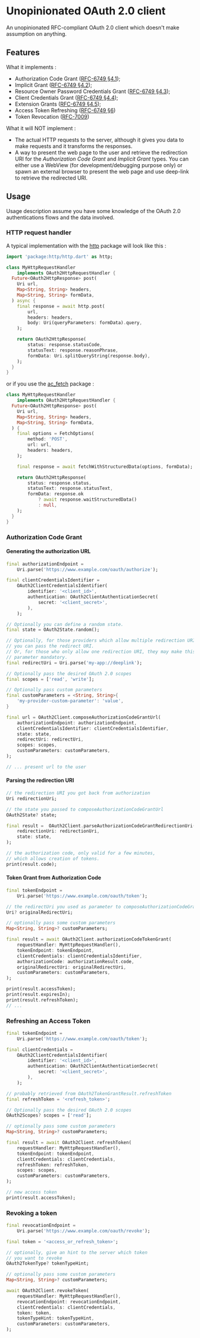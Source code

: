 # Unopinionated OAuth 2.0 client

An unopinionated RFC-compliant OAuth 2.0 client which doesn't make assumption on anything.

## Features

What it implements :

- Authorization Code Grant ([RFC-6749 §4.1](https://datatracker.ietf.org/doc/html/rfc6749#section-4.1));
- Implicit Grant ([RFC-6749 §4.2](https://datatracker.ietf.org/doc/html/rfc6749#section-4.2));
- Resource Owner Password Credentials Grant ([RFC-6749 §4.3](https://datatracker.ietf.org/doc/html/rfc6749#section-4.3));
- Client Credentials Grant ([RFC-6749 §4.4](https://datatracker.ietf.org/doc/html/rfc6749#section-4.4));
- Extension Grants ([RFC-6749 §4.5](https://datatracker.ietf.org/doc/html/rfc6749#section-4.5));
- Access Token Refreshing ([RFC-6749 §6](https://datatracker.ietf.org/doc/html/rfc6749#section-6))
- Token Revocation ([RFC-7009](https://datatracker.ietf.org/doc/html/rfc7009))

What it will NOT implement :
- The actual HTTP requests to the server, although it gives you data to make requests and it transforms the responses.
- A way to present the web page to the user and retrieve the redirection URI for the *Authorization Code Grant* and *Implicit Grant* types. You can either use a WebView (for development/debugging purpose only) or spawn an external browser to present the web page and use deep-link to retrieve the redirected URI.

## Usage

Usage description assume you have some knowledge of the OAuth 2.0 authentications flows and the data involved.

### HTTP request handler

A typical implementation with the [http](https://pub.dev/packages/http) package will look like this :

```dart
import 'package:http/http.dart' as http;

class MyHttpRequestHandler 
    implements OAuth2HttpRequestHandler {
  Future<OAuth2HttpResponse> post(
    Uri url,
    Map<String, String> headers,
    Map<String, String> formData,
  ) async {
    final response = await http.post(
        url, 
        headers: headers, 
        body: Uri(queryParameters: formData).query,
    );

    return OAuth2HttpResponse(
        status: response.statusCode,
        statusText: response.reasonPhrase,
        formData: Uri.splitQueryString(response.body),
    );
  }
}
```

or if you use the [ac_fetch](https://pub.dev/packages/ac_fetch) package :

```dart
class MyHttpRequestHandler 
    implements OAuth2HttpRequestHandler {
  Future<OAuth2HttpResponse> post(
    Uri url,
    Map<String, String> headers,
    Map<String, String> formData,
  ) {
    final options = FetchOptions(
        method: 'POST',
        url: url,
        headers: headers,
    );

    final response = await fetchWithStructuredData(options, formData);

    return OAuth2HttpResponse(
        status: response.status,
        statusText: response.statusText,
        formData: response.ok
            ? await response.waitStructuredData()
            : null,
    );
  }
}
```

### Authorization Code Grant 

#### Generating the authorization URL

```dart
final authorizationEndpoint = 
    Uri.parse('https://www.example.com/oauth/authorize');

final clientCredentialsIdentifier = 
    OAuth2ClientCredentialsIdentifier(
        identifier: '<client_id>',
        authentication: OAuth2ClientAuthenticationSecret(
            secret: '<client_secret>',
        ),
    );

// Optionally you can define a random state.
final state = OAuth2State.random();

// Optionally, for those providers which allow multiple redirection URI, 
// you can pass the redirect URI. 
// Or, for those who only allow one redirection URI, they may make this 
// parameter mandatory.
final redirectUri = Uri.parse('my-app://deeplink');

// Optionally pass the desired OAuth 2.0 scopes
final scopes = ['read', 'write'];

// Optionally pass custom parameters
final customParameters = <String, String>{
    'my-provider-custom-parameter': 'value',
}

final url = OAuth2Client.composeAuthorizationCodeGrantUrl(
    authorizationEndpoint: authorizationEndpoint,
    clientCredentialsIdentifier: clientCredentialsIdentifier,
    state: state,
    redirectUri: redirectUri,
    scopes: scopes,
    customParameters: customParameters,
);

// ... present url to the user
```

#### Parsing the redirection URI

```dart
// the redirection URI you got back from authorization
Uri redirectionUri;

// the state you passed to composeAuthorizationCodeGrantUrl
OAuth2State? state;

final result =  OAuth2Client.parseAuthorizationCodeGrantRedirectionUri(
    redirectionUri: redirectionUri,
    state: state,
);

// the authorization code, only valid for a few minutes, 
// which allows creation of tokens.
print(result.code);
```

#### Token Grant from Authorization Code

```dart
final tokenEndpoint = 
    Uri.parse('https://www.example.com/oauth/token');

// the redirectUri you used as parameter to composeAuthorizationCodeGrantUrl.
Uri? originalRedirectUri;

// optionally pass some custom parameters
Map<String, String>? customParameters;

final result = await OAuth2Client.authorizationCodeTokenGrant(
    requestHandler: MyHttpRequestHandler(),
    tokenEndpoint: tokenEndpoint,
    clientCredentials: clientCredentialsIdentifier,
    authorizationCode: authorizationResult.code,
    originalRedirectUri: originalRedirectUri,
    customParameters: customParameters,
);

print(result.accessToken);
print(result.expiresIn);
print(result.refreshToken); 
// ...
```

### Refreshing an Access Token

```dart
final tokenEndpoint = 
    Uri.parse('https://www.example.com/oauth/token');

final clientCredentials = 
    OAuth2ClientCredentialsIdentifier(
        identifier: '<client_id>',
        authentication: OAuth2ClientAuthenticationSecret(
            secret: '<client_secret>',
        ),
    );

// probably retrieved from OAuth2TokenGrantResult.refreshToken
final refreshToken = '<refresh_token>';

// Optionally pass the desired OAuth 2.0 scopes
OAuth2Scopes? scopes = ['read'];

// optionally pass some custom parameters
Map<String, String>? customParameters;

final result = await OAuth2Client.refreshToken(
    requestHandler: MyHttpRequestHandler(),
    tokenEndpoint: tokenEndpoint,
    clientCredentials: clientCredentials,
    refreshToken: refreshToken,
    scopes: scopes,
    customParameters: customParameters,
);

// new access token
print(result.accessToken);
```

### Revoking a token

```dart
final revocationEndpoint = 
    Uri.parse('https://www.example.com/oauth/revoke');

final token = '<access_or_refresh_token>';

// optionally, give an hint to the server which token 
// you want to revoke
OAuth2TokenType? tokenTypeHint;

// optionally pass some custom parameters
Map<String, String>? customParameters;

await OAuth2Client.revokeToken(
    requestHandler: MyHttpRequestHandler(),
    revocationEndpoint: revocationEndpoint,
    clientCredentials: clientCredentials,
    token: token,
    tokenTypeHint: tokenTypeHint,
    customParameters: customParameters,
);
```